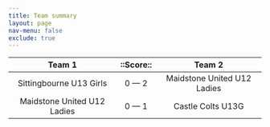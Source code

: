 ```yaml
---
title: Team summary
layout: page
nav-menu: false
exclude: true
---
```




|           Team 1            |  ::Score::  |           Team 2            |
|:---------------------------:|:-----------:|:---------------------------:|
|   Sittingbourne U13 Girls   | 0 &mdash; 2 | Maidstone United U12 Ladies |
| Maidstone United U12 Ladies | 0 &mdash; 1 |      Castle Colts U13G      |

 <br /><br /><br />
